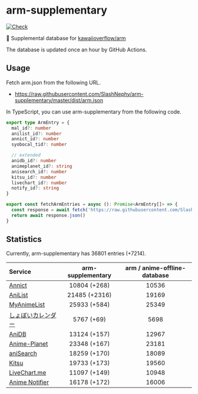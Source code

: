 # arm-supplementary

[![Check](https://github.com/SlashNephy/arm-supplementary/actions/workflows/check-node.yml/badge.svg)](https://github.com/SlashNephy/arm-supplementary/actions/workflows/check-node.yml)

💊 Supplemental database for [kawaiioverflow/arm](https://github.com/kawaiioverflow/arm)

The database is updated once an hour by GitHub Actions.

## Usage

Fetch arm.json from the following URL.

- https://raw.githubusercontent.com/SlashNephy/arm-supplementary/master/dist/arm.json

In TypeScript, you can use arm-supplementary from the following code.

```TypeScript
export type ArmEntry = {
  mal_id?: number
  anilist_id?: number
  annict_id?: number
  syobocal_tid?: number

  // extended
  anidb_id?: number
  animeplanet_id?: string
  anisearch_id?: number
  kitsu_id?: number
  livechart_id?: number
  notify_id?: string
}

export const fetchArmEntries = async (): Promise<ArmEntry[]> => {
  const response = await fetch('https://raw.githubusercontent.com/SlashNephy/arm-supplementary/master/dist/arm.json')
  return await response.json()
}
```

## Statistics

Currently, arm-supplementary has 36801 entries (+7214).

| Service                                     | arm-supplementary | arm / anime-offline-database |
| :------------------------------------------ | :---------------: | :--------------------------: |
| [Annict](https://annict.com)                |   10804 (+268)    |            10536             |
| [AniList](https://anilist.co)               |   21485 (+2316)   |            19169             |
| [MyAnimeList](https://myanimelist.net)      |   25933 (+584)    |            25349             |
| [しょぼいカレンダー](https://cal.syoboi.jp) |    5767 (+69)     |             5698             |
| [AniDB](https://anidb.net)                  |   13124 (+157)    |            12967             |
| [Anime-Planet](https://anime-planet.com)    |   23348 (+167)    |            23181             |
| [aniSearch](https://anisearch.com)          |   18259 (+170)    |            18089             |
| [Kitsu](https://kitsu.io)                   |   19733 (+173)    |            19560             |
| [LiveChart.me](https://livechart.me)        |   11097 (+149)    |            10948             |
| [Anime Notifier](https://notify.moe)        |   16178 (+172)    |            16006             |
